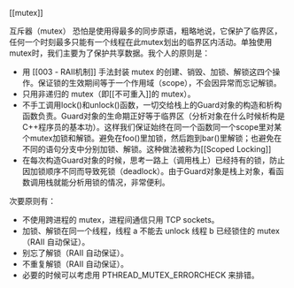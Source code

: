 
[[mutex]]

互斥器（mutex）  恐怕是使用得最多的同步原语，粗略地说，它保护了临界区，任何一个时刻最多只能有一个线程在此mutex划出的临界区内活动。单独使用mutex时，我们主要为了保护共享数据。我个人的原则是：


+ 用 [[003 - RAII机制]] 手法封装 mutex 的创建、销毁、加锁、解锁这四个操作。保证锁的生效期间等于一个作用域（scope），不会因异常而忘记解锁。
+ 只用非递归的 mutex（即[[不可重入]]的 mutex）。
+ 不手工调用lock()和unlock()函数，一切交给栈上的Guard对象的构造和析构函数负责。Guard对象的生命期正好等于临界区（分析对象在什么时候析构是C++程序员的基本功）。这样我们保证始终在同一个函数同一个scope里对某个mutex加锁和解锁。避免在foo()里加锁，然后跑到bar()里解锁；也避免在不同的语句分支中分别加锁、解锁。这种做法被称为[[Scoped Locking]] 
+ 在每次构造Guard对象的时候，思考一路上（调用栈上）已经持有的锁，防止因加锁顺序不同而导致死锁（deadlock）。由于Guard对象是栈上对象，看函数调用栈就能分析用锁的情况，非常便利。


次要原则有：

+ 不使用跨进程的 mutex，进程间通信只用 TCP sockets。
+ 加锁、解锁在同一个线程，线程 a 不能去 unlock 线程 b 已经锁住的 mutex（RAII 自动保证）。
+ 别忘了解锁（RAII 自动保证）。
+ 不重复解锁（RAII 自动保证）。
+ 必要的时候可以考虑用 PTHREAD_MUTEX_ERRORCHECK 来排错。
